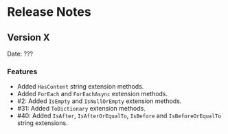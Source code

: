 # Release Notes

## Version X

Date: ???

### Features

- Added `HasContent` string extension methods.
- Added `ForEach` and `ForEachAsync` extension methods.
- #2: Added `IsEmpty` and `IsNullOrEmpty` extension methods.
- #31: Added `ToDictionary` extension methods.
- #40: Added `IsAfter`, `IsAfterOrEqualTo`, `IsBefore` and `IsBeforeOrEqualTo` string extensions.


